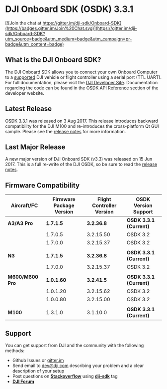 # DJI Onboard SDK (OSDK) 3.3.1

[![Join the chat at https://gitter.im/dji-sdk/Onboard-SDK](https://badges.gitter.im/Join%20Chat.svg)](https://gitter.im/dji-sdk/Onboard-SDK?utm_source=badge&utm_medium=badge&utm_campaign=pr-badge&utm_content=badge)

## What is the DJI Onboard SDK?

The DJI Onboard SDK allows you to connect your own Onboard Computer to a [supported](https://developer.dji.com/onboard-sdk/documentation/introduction/osdk-hardware-introduction.html#supported-products) DJI vehicle or flight controller using a serial port (TTL UART). For full documentation, please visit the [DJI Developer Site](https://developer.dji.com/onboard-sdk/documentation/). Documentation regarding the code can be found in the [OSDK API Reference](https://developer.dji.com/onboard-api-reference/index.html) section of the developer website.

## Latest Release
OSDK 3.3.1 was released on 3 Aug 2017. This release introduces backward compatibility for the DJI M100 and re-introduces the cross-platform Qt GUI sample. Please see the [release notes](https://developer.dji.com/onboard-sdk/documentation/appendix/releaseNotes.html) for more information.

## Last Major Release

A new major version of DJI Onboard SDK (v3.3) was released on 15 Jun 2017. This is a full re-write of the DJI OSDK, so be sure to read the [release notes](https://developer.dji.com/onboard-sdk/documentation/appendix/releaseNotes.html).

## Firmware Compatibility

| Aircraft/FC       | Firmware Package Version | Flight Controller Version  | OSDK Version Support      |
|---------------    |--------------------------|----------------------------|----------------------     |
| **A3/A3 Pro**     | **1.7.1.5**              | **3.2.36.8**               | **OSDK 3.3.1 (Current)**  |
|                   | 1.7.0.5                  | 3.2.15.50                  | OSDK 3.2                  |
|                   | 1.7.0.0                  | 3.2.15.37                  | OSDK 3.2                  |
|                   |                          |                            |                           |
| **N3**            | **1.7.1.5**              | **3.2.36.8**               | **OSDK 3.3.1 (Current)**  |
|                   | 1.7.0.0                  | 3.2.15.37                  | OSDK 3.2                  |
|                   |                          |                            |                           |
| **M600/M600 Pro** | **1.0.1.60**             | **3.2.41.5**               | **OSDK 3.3.1 (Current)**  |
|                   | 1.0.1.20                 | 3.2.15.62                  | OSDK 3.2                  |
|                   | 1.0.0.80                 | 3.2.15.00                  | OSDK 3.2                  |
|                   |                          |                            |                           |
| **M100**          | 1.3.1.0                  | 3.1.10.0                   | **OSDK 3.3.1 (Current)**  |


## Support

You can get support from DJI and the community with the following methods:

- Github Issues or [gitter.im](https://gitter.im/dji-sdk/Onboard-SDK)
- Send email to dev@dji.com describing your problem and a clear description of your setup
- Post questions on [**Stackoverflow**](http://stackoverflow.com) using [**dji-sdk**](http://stackoverflow.com/questions/tagged/dji-sdk) tag
- [**DJI Forum**](http://forum.dev.dji.com/en)